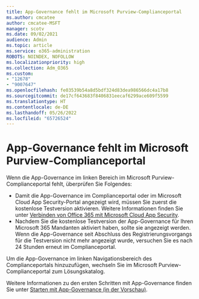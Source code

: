 ```yaml
---
title: App-Governance fehlt im Microsoft Purview-Complianceportal
ms.author: cmcatee
author: cmcatee-MSFT
manager: scotv
ms.date: 09/02/2021
audience: Admin
ms.topic: article
ms.service: o365-administration
ROBOTS: NOINDEX, NOFOLLOW
ms.localizationpriority: high
ms.collection: Adm_O365
ms.custom:
- "12678"
- "9007647"
ms.openlocfilehash: fe03539b54a8d5bdf324d83dea986566dc4a17b8
ms.sourcegitcommit: de17cf643683f8406831eecaf6299ace609f5599
ms.translationtype: HT
ms.contentlocale: de-DE
ms.lasthandoff: 05/26/2022
ms.locfileid: "65726524"
---
```

# <a name="app-governance-missing-from-microsoft-purview-compliance-portal"></a>App-Governance fehlt im Microsoft Purview-Complianceportal

Wenn die App-Governance im linken Bereich im Microsoft Purview-Complianceportal fehlt, überprüfen Sie Folgendes:

- Damit die App-Governance im Complianceportal oder im Microsoft Cloud App Security-Portal angezeigt wird, müssen Sie zuerst die kostenlose Testversion aktivieren. Weitere Informationen finden Sie unter [Verbinden von Office 365 mit Microsoft Cloud App Security](https://docs.microsoft.com/cloud-app-security/connect-office-365-to-microsoft-cloud-app-security).
- Nachdem Sie die kostenlose Testversion der App-Governance für Ihren Microsoft 365 Mandanten aktiviert haben, sollte sie angezeigt werden. Wenn die App-Governance seit Abschluss des Registrierungsvorgangs für die Testversion nicht mehr angezeigt wurde, versuchen Sie es nach 24 Stunden erneut im Complianceportal.

Um die App-Governance im linken Navigationsbereich des Complianceportals hinzuzufügen, wechseln Sie im Microsoft Purview-Complianceportal zum Lösungskatalog.

Weitere Informationen zu den ersten Schritten mit App-Governance finden Sie unter [Starten mit App-Governance (in der Vorschau)](https://docs.microsoft.com/microsoft-365/compliance/app-governance-get-started).